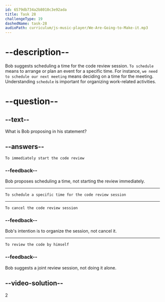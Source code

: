 ```yaml
---
id: 6579db734a2b8010c3e92ada
title: Task 28
challengeType: 19
dashedName: task-28
audioPath: curriculum/js-music-player/We-Are-Going-to-Make-it.mp3
---
```


<!--
AUDIO REFERENCE: 
Bob: "Excellent. Let's set up a time for our code review session."
-->

# --description--

Bob suggests scheduling a time for the code review session. `To schedule` means to arrange or plan an event for a specific time. For instance, `we need to schedule our next meeting` means deciding on a time for the meeting. Understanding `schedule` is important for organizing work-related activities.

# --question--

## --text--

What is Bob proposing in his statement?

## --answers--

`To immediately start the code review`

### --feedback--

Bob proposes scheduling a time, not starting the review immediately.

---

`To schedule a specific time for the code review session`

---

`To cancel the code review session`

### --feedback--

Bob's intention is to organize the session, not cancel it.

---

`To review the code by himself`

### --feedback--

Bob suggests a joint review session, not doing it alone.

## --video-solution--

2

